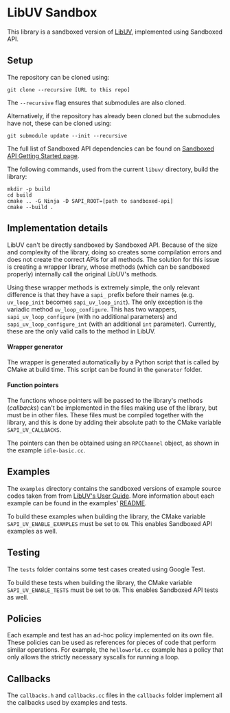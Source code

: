 # LibUV Sandbox

This library is a sandboxed version of [LibUV](https://libuv.org/), implemented
using Sandboxed API.

## Setup

The repository can be cloned using:
```
git clone --recursive [URL to this repo]
```
The `--recursive` flag ensures that submodules are also cloned.

Alternatively, if the repository has already been cloned but the submodules have
not, these can be cloned using:
```
git submodule update --init --recursive
```

The full list of Sandboxed API dependencies can be found on
[Sandboxed API Getting Started page](https://developers.google.com/sandboxed-api/docs/getting-started).

The following commands, used from the current `libuv/` directory, build the
library:
```
mkdir -p build
cd build
cmake .. -G Ninja -D SAPI_ROOT=[path to sandboxed-api]
cmake --build .
```

## Implementation details

LibUV can't be directly sandboxed by Sandboxed API. Because of the size and
complexity of the library, doing so creates some compilation errors and does not
create the correct APIs for all methods. The solution for this issue is creating
a wrapper library, whose methods (which can be sandboxed properly) internally
call the original LibUV's methods.

Using these wrapper methods is extremely simple, the only relevant difference is
that they have a `sapi_` prefix before their names (e.g. `uv_loop_init` becomes
`sapi_uv_loop_init`). The only exception is the variadic method
`uv_loop_configure`. This has two wrappers, `sapi_uv_loop_configure` (with no
additional parameters) and `sapi_uv_loop_configure_int` (with an additional
`int` parameter). Currently, these are the only valid calls to the method in
LibUV.

#### Wrapper generator

The wrapper is generated automatically by a Python script that is called by
CMake at build time. This script can be found in the `generator` folder.

#### Function pointers

The functions whose pointers will be passed to the library's methods
(*callbacks*) can't be implemented in the files making use of the library, but
must be in other files. These files must be compiled together with the library,
and this is done by adding their absolute path to the CMake variable
`SAPI_UV_CALLBACKS`.

The pointers can then be obtained using an `RPCChannel` object, as shown in the
example `idle-basic.cc`.

## Examples

The `examples` directory contains the sandboxed versions of example source codes
taken from from [LibUV's User Guide](https://docs.libuv.org/en/v1.x/guide.html).
More information about each example can be found in the examples'
[README](examples/README.md).

To build these examples when building the library, the CMake variable
`SAPI_UV_ENABLE_EXAMPLES` must be set to `ON`. This enables Sandboxed API
examples as well.

## Testing

The `tests` folder contains some test cases created using Google Test.

To build these tests when building the library, the CMake variable
`SAPI_UV_ENABLE_TESTS` must be set to `ON`. This enables Sandboxed API tests as
well.

## Policies

Each example and test has an ad-hoc policy implemented on its own file. These
policies can be used as references for pieces of code that perform similar
operations. For example, the `helloworld.cc` example has a policy that only
allows the strictly necessary syscalls for running a loop.

## Callbacks

The `callbacks.h` and `callbacks.cc` files in the `callbacks` folder implement
all the callbacks used by examples and tests.
